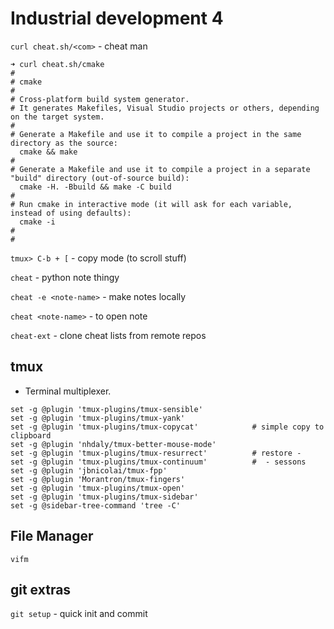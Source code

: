 # Industrial development 4

`curl cheat.sh/<com>` - cheat man

~~~
➜ curl cheat.sh/cmake
#
# cmake
#
# Cross-platform build system generator.
# It generates Makefiles, Visual Studio projects or others, depending on the target system.
#
# Generate a Makefile and use it to compile a project in the same directory as the source:
  cmake && make
#
# Generate a Makefile and use it to compile a project in a separate "build" directory (out-of-source build):                                                                                                
  cmake -H. -Bbuild && make -C build
#
# Run cmake in interactive mode (it will ask for each variable, instead of using defaults):
  cmake -i
#
#

~~~

`tmux> C-b + [` - copy mode (to scroll stuff)

`cheat` - python note thingy

`cheat -e <note-name>` - make notes locally

`cheat <note-name>` - to open note

`cheat-ext` - clone cheat lists from remote repos

## tmux
- Terminal multiplexer.

~~~
set -g @plugin 'tmux-plugins/tmux-sensible'
set -g @plugin 'tmux-plugins/tmux-yank'
set -g @plugin 'tmux-plugins/tmux-copycat'            # simple copy to clipboard
set -g @plugin 'nhdaly/tmux-better-mouse-mode'
set -g @plugin 'tmux-plugins/tmux-resurrect'          # restore -
set -g @plugin 'tmux-plugins/tmux-continuum'          #  - sessons
set -g @plugin 'jbnicolai/tmux-fpp'
set -g @plugin 'Morantron/tmux-fingers'
set -g @plugin 'tmux-plugins/tmux-open'
set -g @plugin 'tmux-plugins/tmux-sidebar'
set -g @sidebar-tree-command 'tree -C'
~~~

## File Manager

`vifm`


## git extras

`git setup` - quick init and commit
